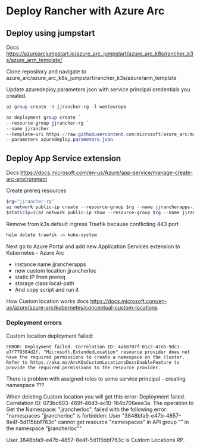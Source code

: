 # Deploy Rancher with Azure Arc

## Deploy using jumpstart

Docs https://azurearcjumpstart.io/azure_arc_jumpstart/azure_arc_k8s/rancher_k3s/azure_arm_template/

Clone repository and navigate to azure_arc/azure_arc_k8s_jumpstart/rancher_k3s/azure/arm_template

Update azuredeploy.parameters.json with service principal credentials you created.

```powershell
az group create -n jjrancher-rg -l westeurope

az deployment group create `
--resource-group jjrancher-rg `
--name jjrancher `
--template-uri https://raw.githubusercontent.com/microsoft/azure_arc/main/azure_arc_k8s_jumpstart/rancher_k3s/azure/arm_template/azuredeploy.json `
--parameters azuredeploy.parameters.json
```

## Deploy App Service extension

Docs https://docs.microsoft.com/en-us/Azure/app-service/manage-create-arc-environment

Create prereq resources

```powershell
$rg="jjrancher-rg"
az network public-ip create --resource-group $rg --name jjrancherapps-ip --sku STANDARD
$staticIp=$(az network public-ip show --resource-group $rg --name jjrancherapps-ip --output tsv --query ipAddress)
```

Remove from k3s default ingress Traefik because conflicting 443 port

```ps
helm delete traefik -n kube-system
```

Next go to Azure Portal and add new Application Services extension to Kubernetes - Azure Arc
- instance name jjrancherapps
- new custom location jjrancherloc
- static IP from prereq
- storage class local-path
- And copy script and run it 

How Custom location works docs https://docs.microsoft.com/en-us/azure/azure-arc/kubernetes/conceptual-custom-locations

### Deployment errors

Custom location deployment failed:

    ERROR: Deployment failed. Correlation ID: 4a68707f-01c2-47eb-9dc1-e7f779304d2f. "Microsoft.ExtendedLocation" resource provider does not have the required permissions to create a namespace on the cluster. Refer to https://aka.ms/ArcK8sCustomLocationsDocsEnableFeature to provide the required permissions to the resource provider.

There is problem with assigned roles to some service principal - creating namespace ???

When deleting Custom location you will get this error:
Deployment failed. Correlation ID: 073bc603-469f-46d3-ac10-164b706eee3a. The operation to Get the Namespace: "jjrancherloc", failed with the following error: "namespaces \"jjrancherloc\" is forbidden: User \"3848bfa9-e47b-4857-8e4f-5d115bbf763c\" cannot get resource \"namespaces\" in API group \"\" in the namespace \"jjrancherloc\""

User 3848bfa9-e47b-4857-8e4f-5d115bbf763c is Custom Locations RP.
